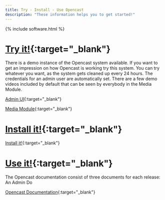 ```yaml
---
title: Try - Install - Use Opencast
description: "These information helps you to get started!"
---
```


{% include software.html %}

# [Try it!](https://develop.opencast.org/){:target="_blank"}

There is a demo instance of the Opencast system available. If you want to get an impression on how Opencast is working try this system. You can try whatever you want, as the system gets cleaned up every 24 hours. The credentials for an admin user are automatically set. 
There are a few demo videos included by default that can be seen by everybody in the Media Module.

[Admin UI](https://develop.opencast.org/){:target="_blank"}

[Media Module](https://develop.opencast.org/engage/ui){:target="_blank"}

# [Install it!](https://docs.opencast.org/r/5.x/admin/installation/){:target="_blank"}

[Install it!](https://docs.opencast.org/r/5.x/admin/installation/){:target="_blank"}

# [Use it!](https://docs.opencast.org/){:target="_blank"}

The Opencast documentation consist of three documents for each release: 
An Admin Do

[Opencast Documentation](https://docs.opencast.org/){:target="_blank"}

